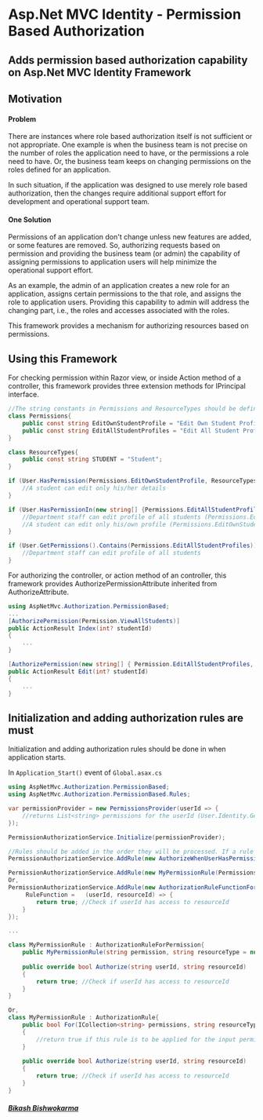 # Asp.Net MVC Identity - Permission Based Authorization
## Adds permission based authorization capability on Asp.Net MVC Identity Framework

## Motivation
#### Problem
There are instances where role based authorization itself is not sufficient or not appropriate. One example is when the business team is not precise on the number of roles the application need to have, or the permissions a role need to have. Or, the business team keeps on changing permissions on the roles defined for an application.

In such situation, if the application was designed to use merely role based authorization, then the changes require additional support effort for development and operational support team.

#### One Solution
Permissions of an application don't change unless new features are added, or some features are removed. So, authorizing requests based on permission and providing the business team (or admin) the capability of assigning permissions to application users will help minimize the operational support effort.

As an example, the admin of an application creates a new role for an application, assigns certain permissions to the that role, and assigns the role to application users. Providing this capability to admin will address the changing part, i.e., the roles and accesses associated with the roles.

This framework provides a mechanism for authorizing resources based on permissions.

## Using this Framework

For checking permission within Razor view, or inside Action method of a controller, this framework provides three extension methods for IPrincipal interface.

```CS
//The string constants in Permissions and ResourceTypes should be defined
class Permissions{
	public const string EditOwnStudentProfile = "Edit Own Student Profile";
	public const string EditAllStudentProfiles = "Edit All Student Profiles";
}

class ResourceTypes{
	public const string STUDENT = "Student";
}

if (User.HasPermission(Permissions.EditOwnStudentProfile, ResourceTypes.STUDENT, Model.Id.ToString())) { 
	//A student can edit only his/her details
}

if (User.HasPermissionIn(new string[] {Permissions.EditAllStudentProfiles, Permissions.EditOwnStudentProfile}, ResourceTypes.STUDENT, Model.Id.ToString())) { 
    //Department staff can edit profile of all students (Permissions.EditAllStudentProfiles)
	//A student can edit only his/own profile (Permissions.EditOwnStudentProfile)
}

if (User.GetPermissions().Contains(Permissions.EditAllStudentProfiles)) { 
	//Department staff can edit profile of all students 
}
```

For authorizing the controller, or action method of an controller, this framework provides AuthorizePermissionAttribute inherited from AuthorizeAttribute.

```CS
using AspNetMvc.Authorization.PermissionBased;
...
[AuthorizePermission(Permission.ViewAllStudents)]
public ActionResult Index(int? studentId)
{
	...
}

[AuthorizePermission(new string[] { Permission.EditAllStudentProfiles, Permission.EditOwnStudentProfile}, IdParameterName = "consultantId", ResourceType = ResourceTypes.CONSULTANT)]
public ActionResult Edit(int? studentId)
{
	...
}

```

## Initialization and adding authorization rules are must
Initialization and adding authorization rules should be done in when application starts.

In ```Application_Start()``` event of ```Global.asax.cs```

```CS
using AspNetMvc.Authorization.PermissionBased;
using AspNetMvc.Authorization.PermissionBased.Rules;

var permissionProvider = new PermissionsProvider(userId => {
	//returns List<string> permissions for the userId (User.Identity.GetUserId())
});

PermissionAuthorizationService.Initialize(permissionProvider);

//Rules should be added in the order they will be processed. If a rule fails, then the user is not authorized for the resource
PermissionAuthorizationService.AddRule(new AuthorizeWhenUserHasPermission());

PermissionAuthorizationService.AddRule(new MyPermissionRule(Permissions.EditOwnStudentProfile, ResourceTypes.STUDENT));
Or,
PermissionAuthorizationService.AddRule(new AuthorizationRuleFunctionForPermission(Permissions.EditOwnStudentProfile, ResourceTypes.STUDENT) {
	 RuleFunction =   (userId, resourceId) => {
		return true; //Check if userId has access to resourceId
	}
});

...

class MyPermissionRule : AuthorizationRuleForPermission{
	public MyPermissionRule(string permission, string resourceType = null) : base(permission, resourceType){}
	
	public override bool Authorize(string userId, string resourceId)
	{
		return true; //Check if userId has access to resourceId
	}
}

Or,
class MyPermissionRule : AuthorizationRule{
	public bool For(ICollection<string> permissions, string resourceType)
	{
		//return true if this rule is to be applied for the input permissions and input resourceType
	}
	
	public override bool Authorize(string userId, string resourceId)
	{
		return true; //Check if userId has access to resourceId
	}
}
```

##### [Bikash Bishwokarma](https://bbishwokarma.github.io/)

